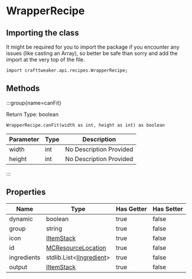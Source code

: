 # WrapperRecipe

## Importing the class

It might be required for you to import the package if you encounter any issues (like casting an Array), so better be safe than sorry and add the import at the very top of the file.
```zenscript
import crafttweaker.api.recipes.WrapperRecipe;
```


## Methods

:::group{name=canFit}

Return Type: boolean

```zenscript
WrapperRecipe.canFit(width as int, height as int) as boolean
```

| Parameter | Type | Description |
|-----------|------|-------------|
| width | int | No Description Provided |
| height | int | No Description Provided |


:::


## Properties

| Name | Type | Has Getter | Has Setter |
|------|------|------------|------------|
| dynamic | boolean | true | false |
| group | string | true | false |
| icon | [IItemStack](/vanilla/api/items/IItemStack) | true | false |
| id | [MCResourceLocation](/vanilla/api/util/MCResourceLocation) | true | false |
| ingredients | stdlib.List&lt;[IIngredient](/vanilla/api/items/IIngredient)&gt; | true | false |
| output | [IItemStack](/vanilla/api/items/IItemStack) | true | false |

